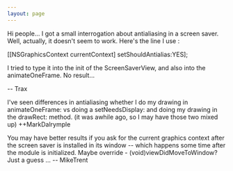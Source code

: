 ```yaml
---
layout: page
---
```


Hi people... I got a small interrogation about antialiasing in a screen saver. Well, actually, it doesn't seem to work. Here's the line I use :
    
[[NSGraphicsContext currentContext] setShouldAntialias:YES];


I tried to type it into the init of the ScreenSaverView, and also into the animateOneFrame. No result...

-- Trax

I've seen differences in antialiasing whether I do my drawing in animateOneFrame: vs doing a setNeedsDisplay: and doing my drawing in the drawRect: method. (it was awhile ago, so I may have those two mixed up) ++MarkDalrymple

You may have better results if you ask for the current graphics context after the screen saver is installed in its window -- which happens some time after the module is initialized. Maybe override - (void)viewDidMoveToWindow? Just a guess ... -- MikeTrent
